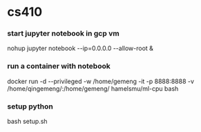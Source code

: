 # cs410

### start jupyter notebook in gcp vm
nohup jupyter notebook --ip=0.0.0.0 --allow-root &

### run a container with notebook
docker run -d --privileged -w /home/gemeng -it -p 8888:8888 -v /home/qingemeng/:/home/gemeng/ hamelsmu/ml-cpu bash

### setup python
bash setup.sh
